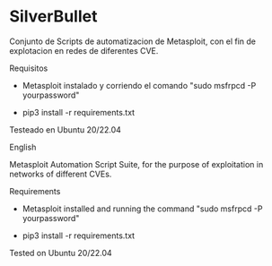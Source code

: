 # SilverBullet

Conjunto de Scripts de automatizacion de Metasploit,
con el fin de explotacion en redes de diferentes CVE.

Requisitos

+ Metasploit instalado y corriendo el comando "sudo msfrpcd -P yourpassword"

+ pip3 install -r requirements.txt

Testeado en Ubuntu 20/22.04


English

Metasploit Automation Script Suite,
for the purpose of exploitation in networks of different CVEs.

Requirements

+ Metasploit installed and running the command "sudo msfrpcd -P yourpassword"

+ pip3 install -r requirements.txt

Tested on Ubuntu 20/22.04
